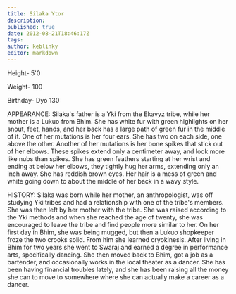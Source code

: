 ```yaml
---
title: Silaka Ytor
description:
published: true
date: 2012-08-21T18:46:17Z
tags:
author: keblinky
editor: markdown
---
```


Height- 5'0

Weight- 100

Birthday- Dyo 130

APPEARANCE: Silaka's father is a Yki from the Ekavyz tribe, while her mother is a Lukuo from Bhim. She has white fur with green highlights on her snout, feet, hands, and her back has a large path of green fur in the middle of it. One of her mutations is her four ears. She has two on each side, one above the other. Another of her mutations is her bone spikes that stick out of her elbows. These spikes extend only a centimeter away, and look more like nubs than spikes. She has green feathers starting at her wrist and ending at below her elbows, they tightly hug her arms, extending only an inch away. She has reddish brown eyes. Her hair is a mess of green and white going down to about the middle of her back in a wavy style.

HISTORY: Silaka was born while her mother, an anthropologist, was off studying Yki tribes and had a relationship with one of the tribe's members. She was then left by her mother with the tribe. She was raised according to the Yki methods and when she reached the age of twenty, she was encouraged to leave the tribe and find people more similar to her. On her first day in Bhim, she was being mugged, but then a Lukuo shopkeeper froze the two crooks solid. From him she learned cryokinesis. After living in Bhim for two years she went to Swaraj and earned a degree in performance arts, specifically dancing. She then moved back to Bhim, got a job as a bartender, and occasionally works in the local theater as a dancer. She has been having financial troubles lately, and she has been raising all the money she can to move to somewhere where she can actually make a career as a dancer.